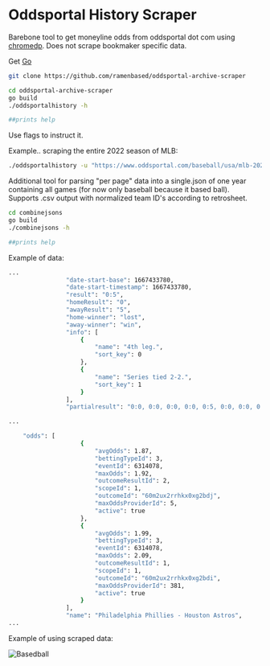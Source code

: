 # Oddsportal History Scraper

Barebone tool to get moneyline odds from oddsportal dot com using [chromedp](https://github.com/chromedp/chromedp). Does not scrape bookmaker specific data.  

Get [Go](https://go.dev)

```bash
git clone https://github.com/ramenbased/oddsportal-archive-scraper
```

```bash
cd oddsportal-archive-scraper
go build
./oddsportalhistory -h

##prints help
```
Use flags to instruct it.

Example.. scraping the entire 2022 season of MLB:

```bash
./oddsportalhistory -u "https://www.oddsportal.com/baseball/usa/mlb-2022/results/#/page/" -s "MLB2022-"
```

Additional tool for parsing "per page" data into a single.json of one year containing all games (for now only baseball because it based ball).
Supports .csv output with normalized team ID's according to retrosheet.

```bash
cd combinejsons
go build
./combinejsons -h

##prints help
```
Example of data:

```bash
...
                "date-start-base": 1667433780,
                "date-start-timestamp": 1667433780,
                "result": "0:5",
                "homeResult": "0",
                "awayResult": "5",
                "home-winner": "lost",
                "away-winner": "win",
                "info": [
                    {
                        "name": "4th leg.",
                        "sort_key": 0
                    },
                    {
                        "name": "Series tied 2-2.",
                        "sort_key": 1
                    }
                ],
                "partialresult": "0:0, 0:0, 0:0, 0:0, 0:5, 0:0, 0:0, 0:0, 0:0",

...

    "odds": [
                    {
                        "avgOdds": 1.87,
                        "bettingTypeId": 3,
                        "eventId": 6314078,
                        "maxOdds": 1.92,
                        "outcomeResultId": 2,
                        "scopeId": 1,
                        "outcomeId": "60m2ux2rrhkx0xg2bdj",
                        "maxOddsProviderId": 5,
                        "active": true
                    },
                    {
                        "avgOdds": 1.99,
                        "bettingTypeId": 3,
                        "eventId": 6314078,
                        "maxOdds": 2.09,
                        "outcomeResultId": 1,
                        "scopeId": 1,
                        "outcomeId": "60m2ux2rrhkx0xg2bdi",
                        "maxOddsProviderId": 381,
                        "active": true
                    }
                ],
                "name": "Philadelphia Phillies - Houston Astros",
...

```

Example of using scraped data:

![Basedball](https://i.imgur.com/dKwvJAj.png)
